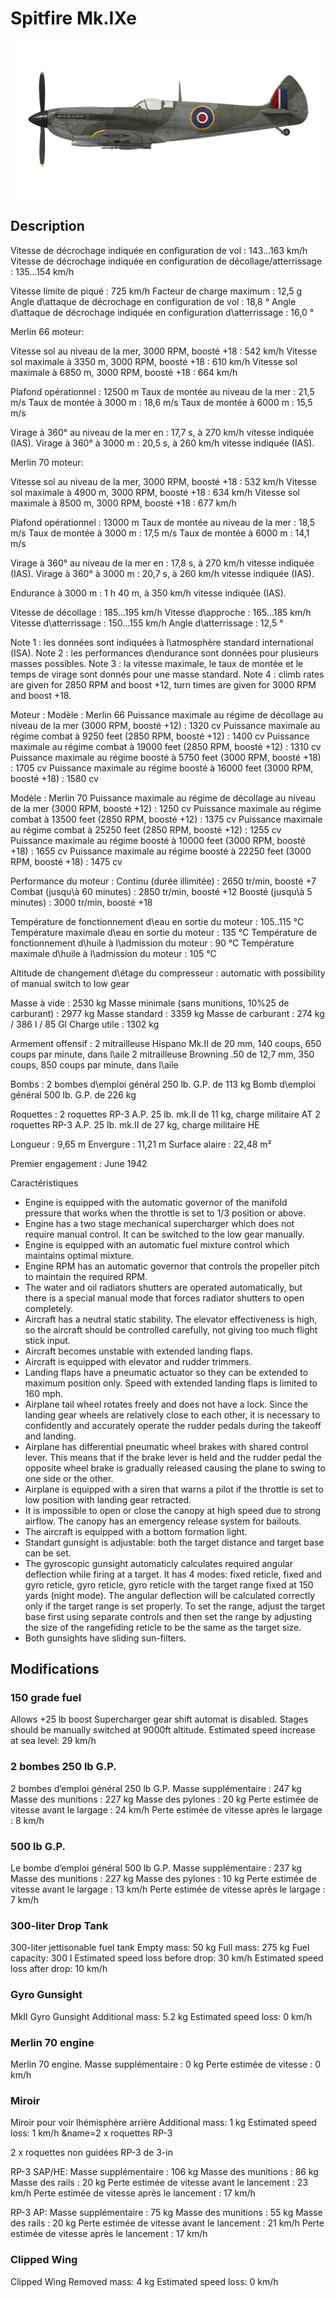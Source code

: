 # Spitfire Mk.IXe

![spitfiremkixe](../images/spitfiremkixe.png)

## Description

Vitesse de décrochage indiquée en configuration de vol : 143...163 km/h
Vitesse de décrochage indiquée en configuration de décollage/atterrissage : 135...154 km/h

Vitesse limite de piqué : 725 km/h
Facteur de charge maximum : 12,5 g
Angle d\attaque de décrochage en configuration de vol : 18,8 °
Angle d\attaque de décrochage indiquée en configuration d\atterrissage : 16,0 °


Merlin 66 moteur:

Vitesse sol au niveau de la mer, 3000 RPM, boosté +18 : 542 km/h
Vitesse sol maximale à 3350 m, 3000 RPM, boosté +18 : 610 km/h
Vitesse sol maximale à 6850 m, 3000 RPM, boosté +18 : 664 km/h

Plafond opérationnel : 12500 m
Taux de montée au niveau de la mer : 21,5 m/s
Taux de montée à 3000 m : 18,6 m/s
Taux de montée à 6000 m : 15,5 m/s

Virage à 360° au niveau de la mer en : 17,7 s, à 270 km/h vitesse indiquée (IAS).
Virage à 360° à 3000 m : 20,5 s, à 260 km/h vitesse indiquée (IAS).


Merlin 70 moteur:

Vitesse sol au niveau de la mer, 3000 RPM, boosté +18 : 532 km/h
Vitesse sol maximale à 4900 m, 3000 RPM, boosté +18 : 634 km/h
Vitesse sol maximale à 8500 m, 3000 RPM, boosté +18 : 677 km/h

Plafond opérationnel : 13000 m
Taux de montée au niveau de la mer : 18,5 m/s
Taux de montée à 3000 m : 17,5 m/s
Taux de montée à 6000 m : 14,1 m/s

Virage à 360° au niveau de la mer en : 17,8 s, à 270 km/h vitesse indiquée (IAS).
Virage à 360° à 3000 m : 20,7 s, à 260 km/h vitesse indiquée (IAS).


Endurance à 3000 m : 1 h 40 m, à 350 km/h vitesse indiquée (IAS).

Vitesse de décollage : 185...195 km/h
Vitesse d\approche : 165...185 km/h
Vitesse d\atterrissage : 150...155 km/h
Angle d\atterrissage : 12,5 °

Note 1 : les données sont indiquées à l\atmosphère standard international (ISA).
Note 2 : les performances d\endurance sont données pour plusieurs masses possibles.
Note 3 : la vitesse maximale, le taux de montée et le temps de virage sont donnés pour une masse standard.
Note 4 : climb rates are given for 2850 RPM and boost +12, turn times are given for 3000 RPM and boost +18.

Moteur :
Modèle : Merlin 66
Puissance maximale au régime de décollage au niveau de la mer (3000 RPM, boosté +12) : 1320 cv
Puissance maximale au régime combat à 9250 feet (2850 RPM, boosté +12) : 1400 cv
Puissance maximale au régime combat à 19000 feet (2850 RPM, boosté +12) : 1310 cv
Puissance maximale au régime boosté à 5750 feet (3000 RPM, boosté +18) : 1705 cv
Puissance maximale au régime boosté à 16000 feet (3000 RPM, boosté +18) : 1580 cv

Modèle : Merlin 70
Puissance maximale au régime de décollage au niveau de la mer (3000 RPM, boosté +12) : 1250 cv
Puissance maximale au régime combat à 13500 feet (2850 RPM, boosté +12) : 1375 cv
Puissance maximale au régime combat à 25250 feet (2850 RPM, boosté +12) : 1255 cv
Puissance maximale au régime boosté à 10000 feet (3000 RPM, boosté +18) : 1655 cv
Puissance maximale au régime boosté à 22250 feet (3000 RPM, boosté +18) : 1475 cv

Performance du moteur :
Continu (durée illimitée) : 2650 tr/min, boosté +7
Combat (jusqu\à 60 minutes) : 2850 tr/min, boosté +12
Boosté (jusqu\à 5 minutes) : 3000 tr/min, boosté +18

Température de fonctionnement d\eau en sortie du moteur : 105..115 °C
Température maximale d\eau en sortie du moteur : 135 °C
Température de fonctionnement d\huile à l\admission du moteur : 90 °C
Température maximale d\huile à l\admission du moteur : 105 °C

Altitude de changement d\étage du compresseur : automatic with possibility of manual switch to low gear

Masse à vide : 2530 kg
Masse minimale (sans munitions, 10%25 de carburant) : 2977 kg
Masse standard : 3359 kg
Masse de carburant : 274 kg / 386 l / 85 Gl
Charge utile : 1302 kg

Armement offensif :
2 mitrailleuse Hispano Mk.II de 20 mm, 140 coups, 650 coups par minute, dans l\aile
2 mitrailleuse Browning .50 de 12,7 mm, 350 coups, 850 coups par minute, dans l\aile

Bombs :
2 bombes d\emploi général 250 lb. G.P. de 113 kg
Bomb d\emploi général 500 lb. G.P. de 226 kg

Roquettes :
2 roquettes RP-3 A.P. 25 lb. mk.II de 11 kg, charge militaire AT
2 roquettes RP-3 A.P. 25 lb. mk.II de 27 kg, charge militaire HE

Longueur : 9,65 m
Envergure : 11,21 m
Surface alaire : 22,48 m²

Premier engagement : June 1942

Caractéristiques
- Engine is equipped with the automatic governor of the manifold pressure that works when the throttle is set to 1/3 position or above.
- Engine has a two stage mechanical supercharger which does not require manual control. It can be switched to the low gear manually.
- Engine is equipped with an automatic fuel mixture control which maintains optimal mixture.
- Engine RPM has an automatic governor that controls the propeller pitch to maintain the required RPM.
- The water and oil radiators shutters are operated automatically, but there is a special manual mode that forces radiator shutters to open completely.
- Aircraft has a neutral static stability. The elevator effectiveness is high, so the aircraft should be controlled carefully, not giving too much flight stick input.
- Aircraft becomes unstable with extended landing flaps.
- Aircraft is equipped with elevator and rudder trimmers.
- Landing flaps have a pneumatic actuator so they can be extended to maximum position only. Speed with extended landing flaps is limited to 160 mph.
- Airplane tail wheel rotates freely and does not have a lock. Since the landing gear wheels are relatively close to each other, it is necessary to confidently and accurately operate the rudder pedals during the takeoff and landing.
- Airplane has differential pneumatic wheel brakes with shared control lever. This means that if the brake lever is held and the rudder pedal the opposite wheel brake is gradually released causing the plane to swing to one side or the other.
- Airplane is equipped with a siren that warns a pilot if the throttle is set to low position with landing gear retracted.
- It is impossible to open or close the canopy at high speed due to strong airflow. The canopy has an emergency release system for bailouts.
- The aircraft is equipped with a bottom formation light.
- Standart gunsight is adjustable: both the target distance and target base can be set.
- The gyroscopic gunsight automaticly calculates required angular deflection while firing at a target. It has 4 modes: fixed reticle, fixed and gyro reticle, gyro reticle, gyro reticle with the target range fixed at 150 yards (night mode). The angular deflection will be calculated correctly only if the target range is set properly. To set the range, adjust the target base first using separate controls and then set the range by adjusting the size of the rangefiding reticle to be the same as the target size.
- Both gunsights have sliding sun-filters.

## Modifications

### 150 grade fuel

Allows +25 lb boost
Supercharger gear shift automat is disabled. Stages should be manually switched at 9000ft altitude.
Estimated speed increase at sea level: 29 km/h
### 2 bombes 250 lb G.P.

2 bombes d’emploi général 250 lb G.P.
Masse supplémentaire : 247 kg
Masse des munitions : 227 kg
Masse des pylones : 20 kg
Perte estimée de vitesse avant le largage : 24 km/h
Perte estimée de vitesse après le largage : 8 km/h
### 500 lb G.P.

Le bombe d’emploi général 500 lb G.P.
Masse supplémentaire : 237 kg
Masse des munitions : 227 kg
Masse des pylones : 10 kg
Perte estimée de vitesse avant le largage : 13 km/h
Perte estimée de vitesse après le largage : 7 km/h
### 300-liter Drop Tank

300-liter jettisonable fuel tank
Empty mass: 50 kg
Full mass: 275 kg
Fuel capacity: 300 l
Estimated speed loss before drop: 30 km/h
Estimated speed loss after drop: 10 km/h
### Gyro Gunsight

MkII Gyro Gunsight
Additional mass: 5.2 kg
Estimated speed loss: 0 km/h
### Merlin 70 engine

Merlin 70 engine. 
Masse supplémentaire : 0 kg
Perte estimée de vitesse : 0 km/h
### Miroir

Miroir pour voir lhémisphère arrière
Additional mass: 1 kg
Estimated speed loss: 1 km/h﻿
&name=2 x roquettes RP-3 

2 x roquettes non guidées RP-3 de 3-in

RP-3 SAP/HE:
Masse supplémentaire : 106 kg
Masse des munitions : 86 kg
Masse des rails : 20 kg
Perte estimée de vitesse avant le lancement : 23 km/h
Perte estimée de vitesse après le lancement : 17 km/h

RP-3 AP:
Masse supplémentaire : 75 kg
Masse des munitions : 55 kg
Masse des rails : 20 kg
Perte estimée de vitesse avant le lancement : 21 km/h
Perte estimée de vitesse après le lancement : 17 km/h

### Clipped Wing

Clipped Wing
Removed mass: 4 kg
Estimated speed loss: 0 km/h